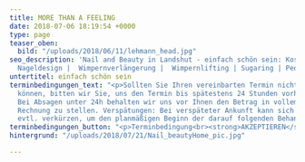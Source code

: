 ```yaml
---
title: MORE THAN A FEELING
date: 2018-07-06 18:19:54 +0000
type: page
teaser_oben:
  bild: "/uploads/2018/06/11/lehmann_head.jpg"
seo_description: 'Nail and Beauty in Landshut - einfach schön sein: Kosmetik | Beauty  |
  Nageldesign |  Wimpernverlängerung |  Wimpernlifting | Sugaring | Pediküre'
untertitel: einfach schön sein
terminbedingungen_text: "<p>Sollten Sie Ihren vereinbarten Termin nicht wahrnehmen
  können, bitten wir Sie, uns den Termin bis spätestens 24 Stunden vorher abzusagen.
  Bei Absagen unter 24h behalten wir uns vor Ihnen den Betrag in vollem Umfang in
  Rechnung zu stellen. Verspätungen: Bei verspäteter Ankunft kann sich die Behandlungszeit
  evtl. verkürzen, um den planmäßigen Beginn der darauf folgenden Behandlung zu gewährleisten.</p>"
terminbedingungen_button: "<p>Terminbedingung<br><strong>AKZEPTIEREN</strong></p>"
hintergrund: "/uploads/2018/07/21/Nail_beautyHome_pic.jpg"

---
```

